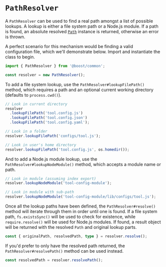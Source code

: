 # `PathResolver`

A `PathResolver` can be used to find a real path amongst a list of possible lookups. A lookup is
either a file system path or a Node.js module. If a path is found, an absolute resolved
[`Path`](./path.md) instance is returned, otherwise an error is thrown.

A perfect scenario for this mechanism would be finding a valid configuration file, which we'll
demonstrate below. Import and instantiate the class to begin.

```ts
import { PathResolver } from '@boost/common';

const resolver = new PathResolver();
```

To add a file system lookup, use the `PathResolver#lookupFilePath()` method, which requires a path
and an optional current working directory (defaults to `process.cwd()`).

```ts
// Look in current directory
resolver
  .lookupFilePath('tool.config.js')
  .lookupFilePath('tool.config.json')
  .lookupFilePath('tool.config.yaml');

// Look in a folder
resolver.lookupFilePath('configs/tool.js');

// Look in user's home directory
resolver.lookupFilePath('tool.config.js', os.homedir());
```

And to add a Node.js module lookup, use the `PathResolver#lookupNodeModule()` method, which accepts
a module name or path.

```ts
// Look in module (assuming index export)
resolver.lookupNodeModule('tool-config-module');

// Look in module with sub-path
resolver.lookupNodeModule('tool-config-module/lib/configs/tool.js');
```

Once all the lookup paths have been defined, the `PathResolver#resolve()` method will iterate
through them in order until one is found. If a file system path, `fs.existsSync()` will be used to
check for existence, while `require.resolve()` will be used for Node.js modules. If found, a result
object will be returned with the resolved `Path` and original lookup parts.

```ts
const { originalPath, resolvedPath, type } = resolver.resolve();
```

If you'd prefer to only have the resolved path returned, the `PathResolver#resolvePath()` method can
be used instead.

```ts
const resolvedPath = resolver.resolvePath();
```
